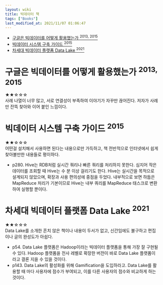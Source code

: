 ```yaml
---
layout: wiki 
title: 빅데이터 책
tags: ["Books"]
last_modified_at: 2021/11/07 01:06:47
---
```


<!-- TOC -->

- [구글은 빅데이터를 어떻게 활용했는가 <sup>2013, 2015</sup>](#구글은-빅데이터를-어떻게-활용했는가-sup2013-2015sup)
- [빅데이터 시스템 구축 가이드 <sup>2015</sup>](#빅데이터-시스템-구축-가이드-sup2015sup)
- [차세대 빅데이터 플랫폼 Data Lake <sup>2021</sup>](#차세대-빅데이터-플랫폼-data-lake-sup2021sup)

<!-- /TOC -->

# 구글은 빅데이터를 어떻게 활용했는가 <sup>2013, 2015</sup>
★★☆☆☆  
사례 나열이 너무 많고, 서로 연결성이 부족하여 이야기가 자꾸만 끊어진다. 저자가 사례만 잔뜩 찾아와 이어 붙인 느낌이다.

# 빅데이터 시스템 구축 가이드 <sup>2015</sup>
★★☆☆☆  
어떤걸 설치해서 사용하면 된다는 내용으로만 가득하고, 책 전반적으로 인터넷에서 쉽게 찾아볼만한 내용들로 평이하다.

- p280. Hive는 RDB처럼 실시간 쿼리나 빠른 쿼리를 처리하지 못한다. 심지어 작은 데이터를 조회할 때 Hive는 수 분 이상 걸리기도 한다. Hive는 실시간을 목적으로 설계되지 않았으며, 확장과 사용 편의성에 중점을 두었다. 내부적으로 보면 하둡은 MapReduce 처리가 기본이므로 Hive는 내부 쿼리를 MapReduce 태스크로 변환하여 실행할 뿐이다.

# 차세대 빅데이터 플랫폼 Data Lake <sup>2021</sup>
★★☆☆☆  
Data Lake를 소개한 흔치 않은 책이나 내용이 두서가 없고, 신간임에도 불구하고 편집이나 글의 완성도가 아쉽다.

- p54. Data Lake 플랫폼은 Hadoop이라는 빅데이터 플랫폼을 통해 가장 잘 구현될 수 있다. Hadoop 플랫폼을 전사 레벨로 확장한 버전이 바로 Data Lake 플랫폼이라고 결론 지을 수 있을 것이다.
- p143. Data Lake의 활성화를 위해 Gamification을 도입하라고. Data Lake를 활용할 때 마다 사용자에 점수가 부여되고, 이를 다른 사용자의 점수와 비교하게 하는 것이다.
